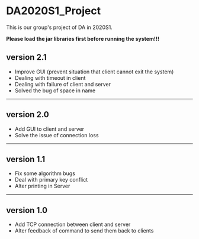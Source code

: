 # DA2020S1_Project
  This is our group's project of DA in 2020S1.

**Please load the jar libraries first before running the system!!!**

## version 2.1

  - Improve GUI (prevent situation that client cannot exit the system)
  - Dealing with timeout in client
  - Dealing with failure of client and server
  - Solved the bug of space in name
___

## version 2.0

  - Add GUI to client and server
  - Solve the issue of connection loss
___

## version 1.1

  - Fix some algorithm bugs
  - Deal with primary key conflict
  - Alter printing in Server

___

## version 1.0

  - Add TCP connection between client and server
  - Alter feedback of command to send them back to clients
